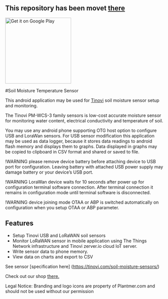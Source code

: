## This repository has been movet [there](https://github.com/tinovi/soilsensor)


[<img src='https://play.google.com/intl/en_us/badges/images/generic/en_badge_web_generic.png' alt='Get it on Google Play' width='210' heigh='80'>](https://play.google.com/store/apps/details?id=com.plantmer.soilsensor)

#Soil Moisture Temperature Sensor

This android application may be used for [Tinovi](https://tinovi.com) soil moisture sensor setup and monitoring.

The Tinovi PM-WCS-3 family sensors is low-cost accurate moisture sensor for monitoring water content, electrical conductivity and temperature of soil.

You may use any android phone supporting OTG host option to configure USB and LoraWan sensors. For USB sensor modification this application may be used as data logger, because it stores data readings to android flash memory and displays them to graphs. Data displayed in graphs may be copied to clipboard in CSV format and shared or saved to file.

!WARNING please remove device battery before attaching device to USB port for configuration. Leaving battery with attached USB power supply may damage battery or your device’s USB port.

!WARNING LoraWan device waits for 10 seconds after power up for configuration terminal software connection. After terminal connection it remains in configuration mode until terminal software is disconnected.

!WARNING device joining mode OTAA or ABP is switched automatically on configuration when you setup OTAA or ABP parameter.

## Features
* Setup Tinovi USB and LoRaWAN soil sensors
* Monitor LoRaWAN sensor in mobile application using The Things Network infrastructure and Tinovi zerver.io cloud IoT server.
* Write sensor data to phone memory.
* View data on charts and export to CSV

See sensor [specification here] (https://tinovi.com/soil-moisture-sensors/)

Check out our shop [there.](https://tinovi.com/tinovi-shop/)

Legal Notice: Branding and logo icons are property of Plantmer.com and should not be used without our permission
